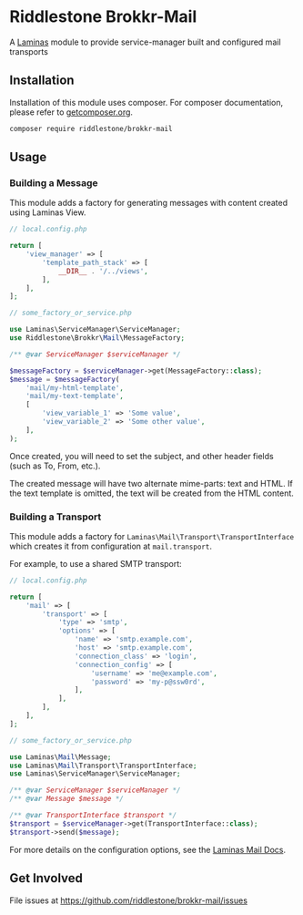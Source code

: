 # Riddlestone Brokkr-Mail

A [Laminas](https://github.com/laminas) module to provide service-manager built and configured mail transports

## Installation

Installation of this module uses composer. For composer documentation, please refer to
[getcomposer.org](http://getcomposer.org/).

```sh
composer require riddlestone/brokkr-mail
```

## Usage

### Building a Message

This module adds a factory for generating messages with content created using Laminas View.

```php
// local.config.php

return [
    'view_manager' => [
        'template_path_stack' => [
            __DIR__ . '/../views',
        ],
    ],
];
``` 

```php
// some_factory_or_service.php

use Laminas\ServiceManager\ServiceManager;
use Riddlestone\Brokkr\Mail\MessageFactory;

/** @var ServiceManager $serviceManager */

$messageFactory = $serviceManager->get(MessageFactory::class);
$message = $messageFactory(
    'mail/my-html-template',
    'mail/my-text-template',
    [
        'view_variable_1' => 'Some value',
        'view_variable_2' => 'Some other value',
    ],
);
```

Once created, you will need to set the subject, and other header fields (such as To, From, etc.).

The created message will have two alternate mime-parts: text and HTML. If the text template is omitted, the text will be
created from the HTML content.

### Building a Transport

This module adds a factory for `Laminas\Mail\Transport\TransportInterface` which creates it from configuration at
`mail.transport`.

For example, to use a shared SMTP transport:

```php
// local.config.php

return [
    'mail' => [
        'transport' => [
            'type' => 'smtp',
            'options' => [
                'name' => 'smtp.example.com',
                'host' => 'smtp.example.com',
                'connection_class' => 'login',
                'connection_config' => [
                    'username' => 'me@example.com',
                    'password' => 'my-p@ssw0rd',
                ],
            ],
        ],
    ],
];
```

```php
// some_factory_or_service.php

use Laminas\Mail\Message;
use Laminas\Mail\Transport\TransportInterface;
use Laminas\ServiceManager\ServiceManager;

/** @var ServiceManager $serviceManager */
/** @var Message $message */

/** @var TransportInterface $transport */
$transport = $serviceManager->get(TransportInterface::class);
$transport->send($message);
```

For more details on the configuration options, see the
[Laminas Mail Docs](https://docs.laminas.dev/laminas-mail/transport/smtp-options/#configuration-options).

## Get Involved

File issues at https://github.com/riddlestone/brokkr-mail/issues

